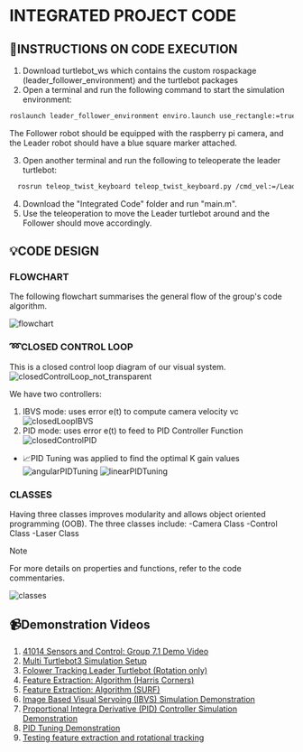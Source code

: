 # INTEGRATED PROJECT CODE
## :bookmark_tabs:INSTRUCTIONS ON CODE EXECUTION

1. Download turtlebot_ws which contains the custom rospackage (leader_follower_environment) and the turtlebot packages
2. Open a terminal and run the following command to start the simulation environment:
```bash
roslaunch leader_follower_environment enviro.launch use_rectangle:=true marker_blue:=true
```
The Follower robot should be equipped with the raspberry pi camera, and the Leader robot should have a blue square marker attached.

3. Open another terminal and run the following to teleoperate the leader turtlebot:
```bash
  rosrun teleop_twist_keyboard teleop_twist_keyboard.py /cmd_vel:=/Leader/cmd_vel
```
4. Download the "Integrated Code" folder and run "main.m".
5. Use the teleoperation to move the Leader turtlebot around and the Follower should move accordingly.

## :bulb:CODE DESIGN

### FLOWCHART
The following flowchart summarises the general flow of the group's code algorithm.

![flowchart](https://github.com/13047826/Turtlebot_Sensors-Control/assets/88377568/544bf117-3ce7-4dc7-881e-292591cfd00d)

### :loop:CLOSED CONTROL LOOP
This is a closed control loop diagram of our visual system.
![closedControlLoop_not_transparent](https://github.com/13047826/Turtlebot_Sensors-Control/assets/88377568/836277a0-4991-4398-8547-f3951d369323)

We have two controllers:
1. IBVS mode: uses error e(t) to compute camera velocity vc
![closedLoopIBVS](https://github.com/13047826/Turtlebot_Sensors-Control/assets/88377568/8e2f2f69-1cc8-4303-84b0-27f766382c2f)
2. PID mode: uses error e(t) to feed to PID Controller Function 
![closedControlPID](https://github.com/13047826/Turtlebot_Sensors-Control/assets/88377568/8f50f699-eaf3-4fe8-8e19-b5bc448ae930)

- :chart_with_upwards_trend:PID Tuning was applied to find the optimal K gain values
![angularPIDTuning](https://github.com/13047826/Turtlebot_Sensors-Control/assets/88377568/5cdabd95-ce3f-4ba8-8d82-e630a89ec412)
![linearPIDTuning](https://github.com/13047826/Turtlebot_Sensors-Control/assets/88377568/add203d1-4c34-4746-9d60-39042e7f3192)

### CLASSES
Having three classes improves modularity and allows object oriented programming (OOB). The three classes include:
-Camera Class
-Control Class
-Laser Class
> [!NOTE]
> For more details on properties and functions, refer to the code commentaries.

![classes](https://github.com/13047826/Turtlebot_Sensors-Control/assets/88377568/294fc7dd-08e2-43d3-bf16-e84dd92e632d)

## :video_camera:Demonstration Videos
1. [41014 Sensors and Control: Group 7.1 Demo Video](https://www.youtube.com/watch?v=UcmZm3NXcrM)
2. [Multi Turtlebot3 Simulation Setup](https://www.youtube.com/watch?v=QhhJ4LpdXY4)
3. [Folower Tracking Leader Turtlebot (Rotation only)](https://www.youtube.com/watch?v=MffxgPTSN6g)
4. [Feature Extraction: Algorithm (Harris Corners)](https://www.youtube.com/watch?v=2sCc-dFE8mQ)
5. [Feature Extraction: Algorithm (SURF)](https://www.youtube.com/watch?v=4pxhQeXszO8)
6. [Image Based Visual Servoing (IBVS) Simulation Demonstration](https://www.youtube.com/watch?v=Sx4_dnnhS38)
7. [Proportional Integra Derivative (PID) Controller Simulation Demonstration](https://www.youtube.com/watch?v=L5AV1vUC-PI)
8. [PID Tuning Demonstration](https://www.youtube.com/watch?v=eC_iE5G5Eig)
9. [Testing feature extraction and rotational tracking](https://www.youtube.com/watch?v=Bw8aVq7_hbU)
   
